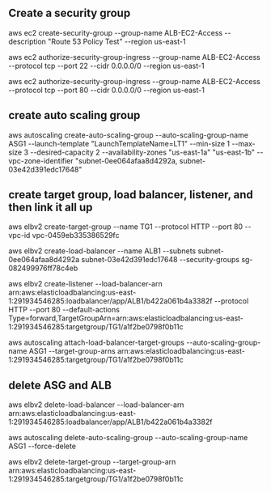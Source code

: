 
## Create a security group

aws ec2 create-security-group --group-name ALB-EC2-Access --description "Route 53 Policy Test" --region us-east-1

aws ec2 authorize-security-group-ingress --group-name ALB-EC2-Access --protocol tcp --port 22 --cidr 0.0.0.0/0 --region us-east-1

aws ec2 authorize-security-group-ingress --group-name ALB-EC2-Access --protocol tcp --port 80 --cidr 0.0.0.0/0 --region us-east-1

## create auto scaling group

aws autoscaling create-auto-scaling-group --auto-scaling-group-name ASG1 --launch-template "LaunchTemplateName=LT1" --min-size 1 --max-size 3 --desired-capacity 2 --availability-zones "us-east-1a" "us-east-1b" --vpc-zone-identifier "subnet-0ee064afaa8d4292a, subnet-03e42d391edc17648"

## create target group, load balancer, listener, and then link it all up

aws elbv2 create-target-group --name TG1 --protocol HTTP --port 80 --vpc-id vpc-0459eb335386529fc

aws elbv2 create-load-balancer --name ALB1 --subnets subnet-0ee064afaa8d4292a subnet-03e42d391edc17648 --security-groups sg-082499976ff78c4eb

aws elbv2 create-listener --load-balancer-arn arn:aws:elasticloadbalancing:us-east-1:291934546285:loadbalancer/app/ALB1/b422a061b4a3382f --protocol HTTP --port 80 --default-actions Type=forward,TargetGroupArn=arn:aws:elasticloadbalancing:us-east-1:291934546285:targetgroup/TG1/a1f2be0798f0b11c

aws autoscaling attach-load-balancer-target-groups --auto-scaling-group-name ASG1 --target-group-arns arn:aws:elasticloadbalancing:us-east-1:291934546285:targetgroup/TG1/a1f2be0798f0b11c

## delete ASG and ALB

aws elbv2 delete-load-balancer --load-balancer-arn arn:aws:elasticloadbalancing:us-east-1:291934546285:loadbalancer/app/ALB1/b422a061b4a3382f

aws autoscaling delete-auto-scaling-group --auto-scaling-group-name ASG1 --force-delete

aws elbv2 delete-target-group --target-group-arn arn:aws:elasticloadbalancing:us-east-1:291934546285:targetgroup/TG1/a1f2be0798f0b11c